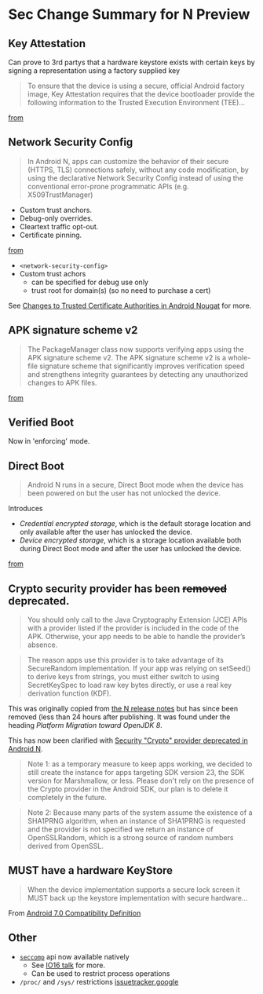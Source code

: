 # Sec Change Summary for N Preview

## Key Attestation

Can prove to 3rd partys that a hardware keystore exists with certain keys by signing a representation using a factory 
supplied key

> To ensure that the device is using a secure, official Android factory image, Key Attestation requires that the device bootloader provide the following information to the Trusted Execution Environment (TEE)...

[from](http://developer.android.com/preview/api-overview.html#key_attestation) 

## Network Security Config

> In Android N, apps can customize the behavior of their secure (HTTPS, TLS) connections safely, without any code modification, by using the declarative Network Security Config instead of using the conventional error-prone programmatic APIs (e.g. X509TrustManager)
  - Custom trust anchors.
  - Debug-only overrides. 
  - Cleartext traffic opt-out. 
  - Certificate pinning. 

[from](http://developer.android.com/preview/api-overview.html#network_security_config) 

- `<network-security-config>`
- Custom trust achors 
  - can be specified for debug use only
  - trust root for domain(s) (so no need to purchase a cert)

See [Changes to Trusted Certificate Authorities in Android Nougat](http://android-developers.blogspot.co.uk/2016/07/changes-to-trusted-certificate.html) for more. 
  

## APK signature scheme v2

> The PackageManager class now supports verifying apps using the APK signature scheme v2. The APK signature scheme v2 is a whole-file signature scheme that significantly improves verification speed and strengthens integrity guarantees by detecting any unauthorized changes to APK files.

[from](http://developer.android.com/preview/api-overview.html#network_security_config)

## Verified Boot

Now in 'enforcing' mode.

## Direct Boot

> Android N runs in a secure, Direct Boot mode when the device has been powered on but the user has not unlocked the device.

Introduces

- _Credential encrypted storage_, which is the default storage location and only available after the user has unlocked the device.
- _Device encrypted storage_, which is a storage location available both during Direct Boot mode and after the user has unlocked the device.

[from](http://developer.android.com/preview/features/direct-boot.html)

## Crypto security provider has been ~~removed~~ deprecated.  

> You should only call to the Java Cryptography Extension (JCE) APIs with a provider listed if the provider is included in the code of the APK. Otherwise, your app needs to be able to handle the provider’s absence.

> The reason apps use this provider is to take advantage of its SecureRandom implementation. If your app was relying on setSeed() to derive keys from strings, you must either switch to using SecretKeySpec to load raw key bytes directly, or use a real key derivation function (KDF).

This was originally copied from [the N release notes](http://developer.android.com/preview/behavior-changes.html#open-jdk) but has since been removed (less than 24 hours after publishing. It was found under the heading _Platform Migration toward OpenJDK 8_.

This has now been clarified with [Security "Crypto" provider deprecated in Android N](http://android-developers.blogspot.co.uk/2016/06/security-crypto-provider-deprecated-in.html?utm_source=androiddevdigest).

> Note 1: as a temporary measure to keep apps working, we decided to still create the instance for apps targeting SDK version 23, the SDK version for Marshmallow, or less. Please don't rely on the presence of the Crypto provider in the Android SDK, our plan is to delete it completely in the future.

> Note 2: Because many parts of the system assume the existence of a SHA1PRNG algorithm, when an instance of SHA1PRNG is requested and the provider is not specified we return an instance of OpenSSLRandom, which is a strong source of random numbers derived from OpenSSL.

## **MUST** have a hardware KeyStore

> When the device implementation supports a secure lock screen it MUST back up the keystore implementation with secure hardware...

From [Android 7.0 Compatibility Definition](http://source.android.com/compatibility/7.0/android-7.0-cdd.html#9_11_keys_and_credentials)

## Other

- [`seccomp`](https://en.wikipedia.org/wiki/Seccomp) api now available natively 
  - See [IO16 talk](https://youtu.be/XZzLjllizYs?list=PLWz5rJ2EKKc8jQTUYvIfqA9lMvSGQWtte&t=2622) for more.
  - Can be used to restrict process operations 
- `/proc/` and `/sys/` restrictions [issuetracker.google](https://issuetracker.google.com/issues/37091475)

